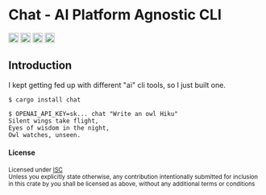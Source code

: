 # Chat - AI Platform Agnostic CLI

[<img alt="github" src="https://img.shields.io/badge/github-MNThomson/chat-bc3f48?style=for-the-badge&labelColor=555555&logo=github" height="20">](https://github.com/MNThomson/chat)
[<img alt="crates.io" src="https://img.shields.io/crates/v/chat.svg?style=for-the-badge&color=fc8d62&logo=rust" height="20">](https://crates.io/crates/chat)
[<img alt="crates.io" src="https://img.shields.io/crates/d/chat.svg?style=for-the-badge&color=fc8d62&logo=rust" height="20">](https://crates.io/crates/chat)
[<img alt="build status" src="https://img.shields.io/github/actions/workflow/status/MNThomson/chat/ci.yml?branch=master&style=for-the-badge&logo=githubactions&logoColor=white" height="20">](https://github.com/MNThomson/chat/actions?query=branch%3Amaster)

## Introduction

I kept getting fed up with different "ai" cli tools, so I just built one.

```console
$ cargo install chat

$ OPENAI_API_KEY=sk... chat "Write an owl Hiku"
Silent wings take flight,
Eyes of wisdom in the night,
Owl watches, unseen.
```

#### License

<sup>
Licensed under <a href="LICENSE">ISC</a>
</sup>
<br>
<sub>
Unless you explicitly state otherwise, any contribution intentionally submitted for inclusion in this crate by you shall be licensed as above, without any additional terms or conditions
</sub>

